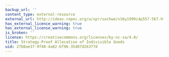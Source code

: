 ```yaml
---
backup_url: ''
content_type: external-resource
external_url: http://ideas.repec.org/a/spr/sochwe/v16y1999i4p557-567.html
has_external_licence_warning: true
has_external_license_warning: true
is_broken: ''
license: https://creativecommons.org/licenses/by-nc-sa/4.0/
title: Strategy-Proof Allocation of Indivisible Goods
uid: 27b8ae37-9f48-4a82-bf96-35407d26377d
---
```

